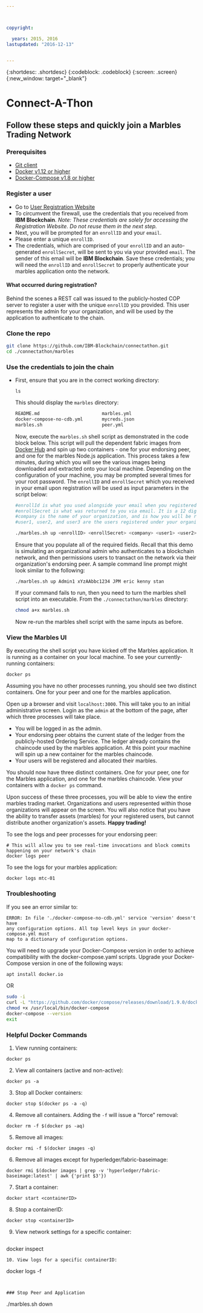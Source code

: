 ```yaml
---



copyright:

  years: 2015, 2016
lastupdated: "2016-12-13"


---
```


{:shortdesc: .shortdesc}
{:codeblock: .codeblock}
{:screen: .screen}
{:new_window: target="_blank"}

# Connect-A-Thon

## Follow these steps and quickly join a Marbles Trading Network

### Prerequisites
- <a href="https://git-scm.com/downloads" target="_blank">Git client</a>
- <a href="https://www.docker.com/products/overview" target="_blank">Docker v1.12 or higher</a>
- [Docker-Compose v1.8 or higher](https://docs.docker.com/compose/overview/)

### Register a user

- Go to [User Registration Website](http://connectathon-cop.blockchain.ibm.com)
- To circumvent the firewall, use the credentials that you received from __IBM Blockchain__.  _Note: These credentials
are solely for accessing the Registration Website. Do not reuse them in the next step._
- Next, you will be prompted for an `enrollID` and your `email`.
- Please enter a unique `enrollID`.
- The credentials, which are comprised of your `enrollID` and an auto-generated
`enrollSecret`, will be sent to you via your provided `email`.  The sender of this
email will be __IBM Blockchain__.  Save these credentials; you will need the `enrollID` 
and `enrollSecret` to properly authenticate your marbles application onto the network.  

#### What occurred during registration?
  
Behind the scenes a REST call was issued to the publicly-hosted COP server to register a user with the unique `enrollID` you provided.  This user represents the admin for your organization, and will be used by the
application to authenticate to the chain.


### Clone the repo
```bash
git clone https://github.com/IBM-Blockchain/connectathon.git
cd ./connectathon/marbles
```

### Use the credentials to join the chain

- First, ensure that you are in the correct working directory:
  ```
  ls
  ```
  This should display the `marbles` directory:
  ```bash
  README.md                       marbles.yml
  docker-compose-no-cdb.yml       mycreds.json
  marbles.sh                      peer.yml
  ```
  Now, execute the `marbles.sh` shell script as demonstrated in the code block below. This script will pull
  the dependent fabric images from [Docker Hub](https://hub.docker.com/u/connectathon/)
  and spin up two containers - one for your endorsing peer, and one for the
  marbles Node.js application.  This process takes a few minutes, during which you will see the various
  images being downloaded and extracted onto your local machine.  Depending on the
  configuration of your machine, you may be prompted several times for your root password. The `enrollID` and `enrollSecret`
  which you received in your email upon registration will be used as input
  parameters in the script below:
  ```bash
  #enrollId is what you used alongside your email when you registered with the COP Server
  #enrollSecret is what was returned to you via email. It is a 12 digit alphanumeric string
  #company is the name of your organization, and is how you will be represented on the chain
  #user1, user2, and user3 are the users registered under your organization
  
  ./marbles.sh up <enrollID> <enrollSecret> <company> <user1> <user2> <user3>
  ```
  Ensure that you populate all of the required fields.  Recall that this demo is
  simulating an organizational admin who authenticates to a blockchain network,
  and then permissions users to transact on the network via their organization's
  endorsing peer.  A sample command line prompt might look similar to the
  following:
  ```
  ./marbles.sh up Admin1 xYzAAbbc1234 JPM eric kenny stan
  ```
  If your command fails to run, then you need to turn the marbles shell script into an
  executable.  From the `./connectathon/marbles` directory:
  ```bash
  chmod a+x marbles.sh 
  ```
  Now re-run the marbles shell script with the same inputs as before.

### View the Marbles UI
  By executing the shell script you have kicked off the Marbles application.  It
  is running as a container on your local machine.  To see your currently-running
  containers:
  ```
  docker ps
  ```
  Assuming you have no other processes running, you should see two distinct
  containers.  One for your peer and one for the marbles application.

  Open up a browser and visit `localhost:3000`.  This will take you to an
  initial administrative screen.  Login as the `admin` at the bottom of the
  page, after which three processes will take place.  

  * You will be logged in as the admin.
  * Your endorsing peer obtains the current state of the ledger from the
  publicly-hosted Ordering Service.  The ledger already contains the chaincode
  used by the marbles application.  At this point your machine will spin up a new
  container for the marbles chaincode.
  * Your users will be registered and allocated their marbles.
  
  You should now have three distinct containers.  One for your peer, one for the Marbles
  application, and one for the marbles chaincode.  View your containers with a `docker ps` command.
  
  Upon success of these three processes, you will be able to view the entire
  marbles trading market.  Organizations and users represented within those
  organizations will appear on the screen.  You will also notice that you have
  the ability to transfer assets (marbles) for your registered users, but
  cannot distribute another organization's assets.  __Happy trading!__

  To see the logs and peer processes for your endorsing peer:
  ```
  # This will allow you to see real-time invocations and block commits happening on your network's chain
  docker logs peer
  ```
  To see the logs for your marbles application:
  ```
  docker logs mtc-01
  ``` 

### Troubleshooting
  If you see an error similar to:
  ```
  ERROR: In file './docker-compose-no-cdb.yml' service 'version' doesn't have
  any configuration options. All top level keys in your docker-compose.yml must
  map to a dictionary of configuration options.
  ```
  You will need to upgrade your Docker-Compose version in order to achieve
  compatibility with the docker-compose.yaml scripts. Upgrade your Docker-Compose version
  in one of the following ways:
  ```bash
  apt install docker.io
  ```
  OR
  ```bash
  sudo -i
  curl -L "https://github.com/docker/compose/releases/download/1.9.0/docker-compose-$(uname -s)-$(uname -m)" -o /usr/local/bin/docker-compose
  chmod +x /usr/local/bin/docker-compose
  docker-compose --version
  exit
  ```

### Helpful Docker Commands

1. View running containers:

  ```
docker ps
```
2. View all containers (active and non-active):

  ```
docker ps -a
```
3. Stop all Docker containers:

  ```
docker stop $(docker ps -a -q)
```
4. Remove all containers.  Adding the `-f` will issue a "force" removal:

  ```
docker rm -f $(docker ps -aq)
```
5. Remove all images:

  ```
docker rmi -f $(docker images -q)
```
6. Remove all images except for hyperledger/fabric-baseimage:

  ```
docker rmi $(docker images | grep -v 'hyperledger/fabric-baseimage:latest' | awk {'print $3'})
```
7. Start a container:

  ```
docker start <containerID>
```
8. Stop a containerID:

  ```
docker stop <containerID>
```
9. View network settings for a specific container:

   ```
docker inspect <containerID>
```
10. View logs for a specific containerID:

  ```
docker logs -f <containerID>
```


### Stop Peer and Application
  ```
  ./marbles.sh down
  ```

